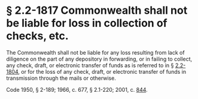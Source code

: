 # § 2.2-1817 Commonwealth shall not be liable for loss in collection of checks, etc.

<p>The Commonwealth shall not be liable for any loss resulting from lack of diligence on the part of any depository in forwarding, or in failing to collect, any check, draft, or electronic transfer of funds as is referred to in § <a href='http://law.lis.virginia.gov/vacode/2.2-1804/'>2.2-1804</a>, or for the loss of any check, draft, or electronic transfer of funds in transmission through the mails or otherwise.</p><p>Code 1950, § 2-189; 1966, c. 677, § 2.1-220; 2001, c. <a href='http://lis.virginia.gov/cgi-bin/legp604.exe?011+ful+CHAP0844'>844</a>.</p>